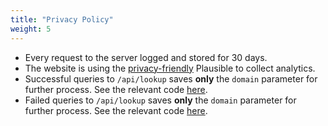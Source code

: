 ```yaml
---
title: "Privacy Policy"
weight: 5
---
```


- Every request to the server logged and stored for 30 days.
- The website is using the [privacy-friendly](https://plausible.io/privacy-focused-web-analytics) Plausible to collect analytics.
- Successful queries to `/api/lookup` saves **only** the `domain` parameter for further process. See the relevant code [here](https://github.com/elmasy-com/columbus-server/blob/dae62d64fe85391e4257a219ea5324e782fb1cc2/server/lookup.go#L61).
- Failed queries to `/api/lookup` saves **only** the `domain` parameter for further process. See the relevant code [here](https://github.com/elmasy-com/columbus-server/blob/dae62d64fe85391e4257a219ea5324e782fb1cc2/server/lookup.go#L48).
